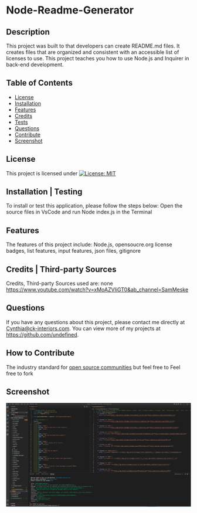 # Node-Readme-Generator

## Description
This project was built to that developers can create README.md files.
It creates files that are organized and consistent with an accessible list of licenses to use.
This project teaches you how to use Node.js and Inquirer in back-end development.

## Table of Contents
- [License](#License)
- [Installation](#Installation)
- [Features](#Features)
- [Credits](#Credits)
- [Tests](#Tests)
- [Questions](#Questions)
- [Contribute](#How)
- [Screenshot](#Screenshot)

## License
This project is licensed under [![License: MIT](https://img.shields.io/badge/License-MIT-yellow.svg)](https://opensource.org/licenses/MIT)

## Installation | Testing
To install or test this application, please follow the steps below:
Open the source files in VsCode and run Node index.js in the Terminal

## Features
The features of this project include:
Node.js, opensoucre.org license badges, list features, input features, json files, gitignore

## Credits | Third-party Sources
Credits, Third-party Sources used are:
none
https://www.youtube.com/watch?v=xMoAZVIiGT0&ab_channel=SamMeske

## Questions
If you have any questions about this project, please contact me directly at Cynthia@ck-interiors.com. You can view more of my projects at https://github.com/undefined.

## How to Contribute
The industry standard for [open source communities](https://www.contributor-covenant.org/) but feel free to
Feel free to fork

## Screenshot
![](images/screenshot.PNG)

